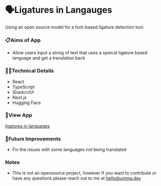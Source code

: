 # 🗣️Ligatures in Langauges
Using an open source model for a font-based ligature detection tool.

### 📋Aims of App
- Allow users input a string of text that uses a speical ligature based language and get a translation back
  
### 👩‍💻Technical Details

- React
- TypeScript
- Shadcn/UI
- Next.js
- Hugging Face

### 👀View App
[ligatures in languages](https://ligatures-in-languages-gw7vpi.vercel.app/)

### 💭Future Improvements
- Fix the issues with some languages not being translated

### Notes
- This is not an opensource project, however if you want to contribute or have any questions please reach out to me at hello@umma.dev 

